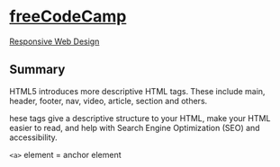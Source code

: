 # [freeCodeCamp](https://www.freecodecamp.org/learn)

[Responsive Web Design](https://www.freecodecamp.org/learn/responsive-web-design/)  

## Summary

HTML5 introduces more descriptive HTML tags. These include main, header, footer, nav, video, article, section and others.  

hese tags give a descriptive structure to your HTML, make your HTML easier to read, and help with Search Engine Optimization (SEO) and accessibility.  

```<a>``` element = anchor element  